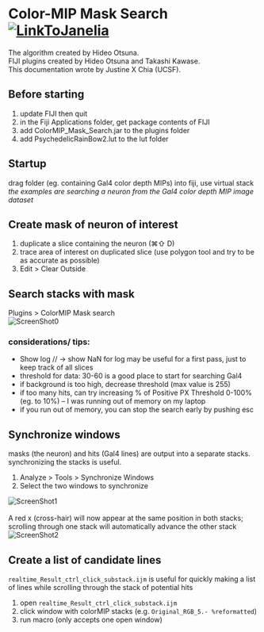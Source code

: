 # Color-MIP Mask Search [![LinkToJanelia](../images/jrc_logo_180x40.png)](https://www.janelia.org)
The algorithm created by Hideo Otsuna.  
FIJI plugins created by Hideo Otsuna and Takashi Kawase.  
This documentation wrote by Justine X Chia (UCSF).  


## Before starting
 1. update FIJI then quit
 2. in the Fiji Applications folder, get package contents of FIJI
 3. add ColorMIP_Mask_Search.jar to the plugins folder
 4. add PsychedelicRainBow2.lut to the lut folder

## Startup
drag folder (eg. containing Gal4 color depth MIPs) into fiji, use virtual stack  
_the examples are searching a neuron from the Gal4 color depth MIP image dataset_

## Create mask of neuron of interest
 1. duplicate a slice containing the neuron (⌘⇧ D)
 2. trace area of interest on duplicated slice (use polygon tool and try to be as accurate as possible)
 3. Edit > Clear Outside  

## Search stacks with mask
Plugins > ColorMIP Mask search  
![ScreenShot0](../images/scr0.png)
### considerations/ tips:
 - Show log // -> show NaN for log may be useful for a first pass, just to keep track of all slices
 - threshold for data: 30-60 is a good place to start for searching Gal4
 - if background is too high, decrease threshold (max value is 255)  
 - if too many hits, can try increasing % of Positive PX Threshold 0-100% (eg. to 10%) – I was running out of memory on my laptop
 - if you run out of memory, you can stop the search early by pushing esc

## Synchronize windows
masks (the neuron) and hits (Gal4 lines) are output into a separate stacks. synchronizing the stacks is useful.  
 1. Analyze > Tools > Synchronize Windows  
 2. Select the two windows to synchronize  
<!-- dummy -->
![ScreenShot1](../images/scr1.png)  
<br />
A red x (cross-hair) will now appear at the same position in both stacks; scrolling through one stack will automatically advance the other stack  
![ScreenShot2](../images/scr2.png)

## Create a list of candidate lines
`realtime_Result_ctrl_click_substack.ijm` is useful for quickly making a list of lines while scrolling through the stack of potential hits 
 1. open `realtime_Result_ctrl_click_substack.ijm`
 2. click window with colorMIP stacks (e.g. `Original_RGB_5.- %reformatted`)
 3. run macro (only accepts one open window)
